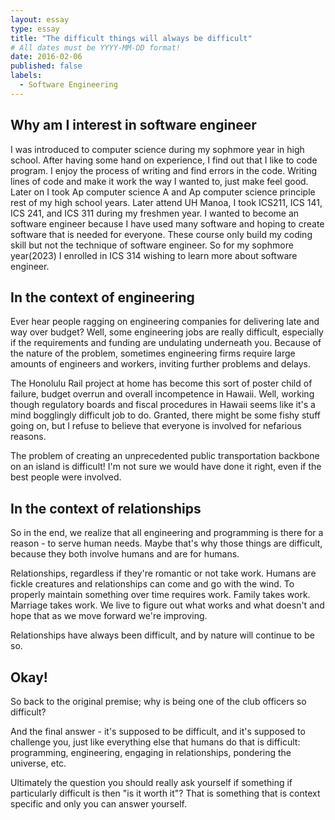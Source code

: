 ```yaml
---
layout: essay
type: essay
title: "The difficult things will always be difficult"
# All dates must be YYYY-MM-DD format!
date: 2016-02-06
published: false
labels:
  - Software Engineering
---
```


## Why am I interest in software engineer

I was introduced to computer science during my sophmore year in high school. After having some hand on experience, I find out that I like to code program. I enjoy the process of writing and find errors in the code. Writing lines of code and make it work the way I wanted to, just make feel good. Later on I took Ap computer science A and Ap computer science principle rest of my high school years. Later attend UH Manoa, I took ICS211, ICS 141, ICS 241, and ICS 311 during my freshmen year. I wanted to become an software engineer because I have used many software and hoping to create software that is needed for everyone. These course only build my coding skill but not the technique of software engineer. So for my sophmore year(2023) I enrolled in ICS 314 wishing to learn more about software engineer.



## In the context of engineering

Ever hear people ragging on engineering companies for delivering late and way over budget? Well, some engineering jobs are really difficult, especially if the requirements and funding are undulating underneath you. Because of the nature of the problem, sometimes engineering firms require large amounts of engineers and workers, inviting further problems and delays.

The Honolulu Rail project at home has become this sort of poster child of failure, budget overrun and overall incompetence in Hawaii. Well, working though regulatory boards and fiscal procedures in Hawaii seems like it's a mind bogglingly difficult job to do. Granted, there might be some fishy stuff going on, but I refuse to believe that everyone is involved for nefarious reasons.

The problem of creating an unprecedented public transportation backbone on an island is difficult! I'm not sure we would have done it right, even if the best people were involved.

## In the context of relationships

So in the end, we realize that all engineering and programming is there for a reason - to serve human needs. Maybe that's why those things are difficult, because they both involve humans and are for humans.

Relationships, regardless if they're romantic or not take work. Humans are fickle creatures and relationships can come and go with the wind. To properly maintain something over time requires work. Family takes work. Marriage takes work. We live to figure out what works and what doesn't and hope that as we move forward we're improving.

Relationships have always been difficult, and by nature will continue to be so.

## Okay!

So back to the original premise; why is being one of the club officers so difficult?

And the final answer - it's supposed to be difficult, and it's supposed to challenge you, just like everything else that humans do that is difficult: programming, engineering, engaging in relationships, pondering the universe, etc.

Ultimately the question you should really ask yourself if something if particularly difficult is then "is it worth it"? That is something that is context specific and only you can answer yourself.
